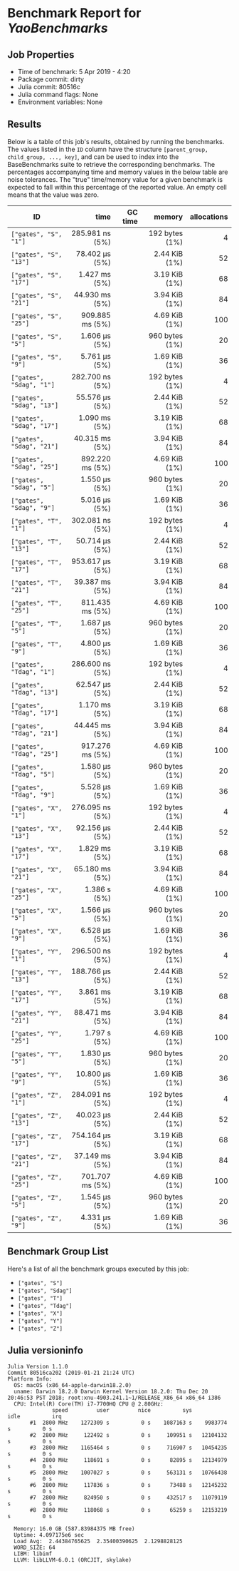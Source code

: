 # Benchmark Report for *YaoBenchmarks*

## Job Properties
* Time of benchmark: 5 Apr 2019 - 4:20
* Package commit: dirty
* Julia commit: 80516c
* Julia command flags: None
* Environment variables: None

## Results
Below is a table of this job's results, obtained by running the benchmarks.
The values listed in the `ID` column have the structure `[parent_group, child_group, ..., key]`, and can be used to
index into the BaseBenchmarks suite to retrieve the corresponding benchmarks.
The percentages accompanying time and memory values in the below table are noise tolerances. The "true"
time/memory value for a given benchmark is expected to fall within this percentage of the reported value.
An empty cell means that the value was zero.

| ID                        | time            | GC time | memory         | allocations |
|---------------------------|----------------:|--------:|---------------:|------------:|
| `["gates", "S", "1"]`     | 285.981 ns (5%) |         | 192 bytes (1%) |           4 |
| `["gates", "S", "13"]`    |  78.402 μs (5%) |         |  2.44 KiB (1%) |          52 |
| `["gates", "S", "17"]`    |   1.427 ms (5%) |         |  3.19 KiB (1%) |          68 |
| `["gates", "S", "21"]`    |  44.930 ms (5%) |         |  3.94 KiB (1%) |          84 |
| `["gates", "S", "25"]`    | 909.885 ms (5%) |         |  4.69 KiB (1%) |         100 |
| `["gates", "S", "5"]`     |   1.606 μs (5%) |         | 960 bytes (1%) |          20 |
| `["gates", "S", "9"]`     |   5.761 μs (5%) |         |  1.69 KiB (1%) |          36 |
| `["gates", "Sdag", "1"]`  | 282.700 ns (5%) |         | 192 bytes (1%) |           4 |
| `["gates", "Sdag", "13"]` |  55.576 μs (5%) |         |  2.44 KiB (1%) |          52 |
| `["gates", "Sdag", "17"]` |   1.090 ms (5%) |         |  3.19 KiB (1%) |          68 |
| `["gates", "Sdag", "21"]` |  40.315 ms (5%) |         |  3.94 KiB (1%) |          84 |
| `["gates", "Sdag", "25"]` | 892.220 ms (5%) |         |  4.69 KiB (1%) |         100 |
| `["gates", "Sdag", "5"]`  |   1.550 μs (5%) |         | 960 bytes (1%) |          20 |
| `["gates", "Sdag", "9"]`  |   5.016 μs (5%) |         |  1.69 KiB (1%) |          36 |
| `["gates", "T", "1"]`     | 302.081 ns (5%) |         | 192 bytes (1%) |           4 |
| `["gates", "T", "13"]`    |  50.714 μs (5%) |         |  2.44 KiB (1%) |          52 |
| `["gates", "T", "17"]`    | 953.617 μs (5%) |         |  3.19 KiB (1%) |          68 |
| `["gates", "T", "21"]`    |  39.387 ms (5%) |         |  3.94 KiB (1%) |          84 |
| `["gates", "T", "25"]`    | 811.435 ms (5%) |         |  4.69 KiB (1%) |         100 |
| `["gates", "T", "5"]`     |   1.687 μs (5%) |         | 960 bytes (1%) |          20 |
| `["gates", "T", "9"]`     |   4.800 μs (5%) |         |  1.69 KiB (1%) |          36 |
| `["gates", "Tdag", "1"]`  | 286.600 ns (5%) |         | 192 bytes (1%) |           4 |
| `["gates", "Tdag", "13"]` |  62.547 μs (5%) |         |  2.44 KiB (1%) |          52 |
| `["gates", "Tdag", "17"]` |   1.170 ms (5%) |         |  3.19 KiB (1%) |          68 |
| `["gates", "Tdag", "21"]` |  44.445 ms (5%) |         |  3.94 KiB (1%) |          84 |
| `["gates", "Tdag", "25"]` | 917.276 ms (5%) |         |  4.69 KiB (1%) |         100 |
| `["gates", "Tdag", "5"]`  |   1.580 μs (5%) |         | 960 bytes (1%) |          20 |
| `["gates", "Tdag", "9"]`  |   5.528 μs (5%) |         |  1.69 KiB (1%) |          36 |
| `["gates", "X", "1"]`     | 276.095 ns (5%) |         | 192 bytes (1%) |           4 |
| `["gates", "X", "13"]`    |  92.156 μs (5%) |         |  2.44 KiB (1%) |          52 |
| `["gates", "X", "17"]`    |   1.829 ms (5%) |         |  3.19 KiB (1%) |          68 |
| `["gates", "X", "21"]`    |  65.180 ms (5%) |         |  3.94 KiB (1%) |          84 |
| `["gates", "X", "25"]`    |    1.386 s (5%) |         |  4.69 KiB (1%) |         100 |
| `["gates", "X", "5"]`     |   1.566 μs (5%) |         | 960 bytes (1%) |          20 |
| `["gates", "X", "9"]`     |   6.528 μs (5%) |         |  1.69 KiB (1%) |          36 |
| `["gates", "Y", "1"]`     | 296.500 ns (5%) |         | 192 bytes (1%) |           4 |
| `["gates", "Y", "13"]`    | 188.766 μs (5%) |         |  2.44 KiB (1%) |          52 |
| `["gates", "Y", "17"]`    |   3.861 ms (5%) |         |  3.19 KiB (1%) |          68 |
| `["gates", "Y", "21"]`    |  88.471 ms (5%) |         |  3.94 KiB (1%) |          84 |
| `["gates", "Y", "25"]`    |    1.797 s (5%) |         |  4.69 KiB (1%) |         100 |
| `["gates", "Y", "5"]`     |   1.830 μs (5%) |         | 960 bytes (1%) |          20 |
| `["gates", "Y", "9"]`     |  10.800 μs (5%) |         |  1.69 KiB (1%) |          36 |
| `["gates", "Z", "1"]`     | 284.091 ns (5%) |         | 192 bytes (1%) |           4 |
| `["gates", "Z", "13"]`    |  40.023 μs (5%) |         |  2.44 KiB (1%) |          52 |
| `["gates", "Z", "17"]`    | 754.164 μs (5%) |         |  3.19 KiB (1%) |          68 |
| `["gates", "Z", "21"]`    |  37.149 ms (5%) |         |  3.94 KiB (1%) |          84 |
| `["gates", "Z", "25"]`    | 701.707 ms (5%) |         |  4.69 KiB (1%) |         100 |
| `["gates", "Z", "5"]`     |   1.545 μs (5%) |         | 960 bytes (1%) |          20 |
| `["gates", "Z", "9"]`     |   4.331 μs (5%) |         |  1.69 KiB (1%) |          36 |

## Benchmark Group List
Here's a list of all the benchmark groups executed by this job:

- `["gates", "S"]`
- `["gates", "Sdag"]`
- `["gates", "T"]`
- `["gates", "Tdag"]`
- `["gates", "X"]`
- `["gates", "Y"]`
- `["gates", "Z"]`

## Julia versioninfo
```
Julia Version 1.1.0
Commit 80516ca202 (2019-01-21 21:24 UTC)
Platform Info:
  OS: macOS (x86_64-apple-darwin18.2.0)
  uname: Darwin 18.2.0 Darwin Kernel Version 18.2.0: Thu Dec 20 20:46:53 PST 2018; root:xnu-4903.241.1~1/RELEASE_X86_64 x86_64 i386
  CPU: Intel(R) Core(TM) i7-7700HQ CPU @ 2.80GHz: 
              speed         user         nice          sys         idle          irq
       #1  2800 MHz    1272309 s          0 s    1087163 s    9983774 s          0 s
       #2  2800 MHz     122492 s          0 s     109951 s   12104132 s          0 s
       #3  2800 MHz    1165464 s          0 s     716907 s   10454235 s          0 s
       #4  2800 MHz     118691 s          0 s      82895 s   12134979 s          0 s
       #5  2800 MHz    1007027 s          0 s     563131 s   10766438 s          0 s
       #6  2800 MHz     117836 s          0 s      73488 s   12145232 s          0 s
       #7  2800 MHz     824950 s          0 s     432517 s   11079119 s          0 s
       #8  2800 MHz     118068 s          0 s      65259 s   12153219 s          0 s
       
  Memory: 16.0 GB (587.83984375 MB free)
  Uptime: 4.097175e6 sec
  Load Avg:  2.44384765625  2.35400390625  2.1298828125
  WORD_SIZE: 64
  LIBM: libimf
  LLVM: libLLVM-6.0.1 (ORCJIT, skylake)
```
